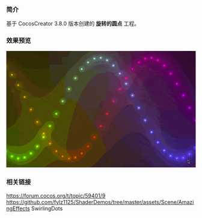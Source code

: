 ### 简介
基于 CocosCreator 3.8.0 版本创建的 **旋转的圆点** 工程。

### 效果预览
![image](../../../gif/202207/2022070406.gif)

### 相关链接
https://forum.cocos.org/t/topic/59401/9        
https://github.com/fylz1125/ShaderDemos/tree/master/assets/Scene/AmazingEffects SwirlingDots